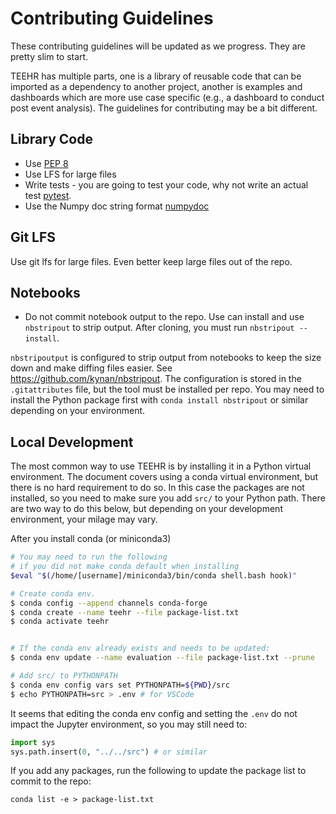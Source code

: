 # Contributing Guidelines
These contributing guidelines will be updated as we progress. They are pretty
slim to start.

TEEHR has multiple parts, one is a library of reusable code that can be imported
as a dependency to another project, another is examples and dashboards which are
more use case specific (e.g., a dashboard to conduct post event analysis). The
guidelines for contributing may be a bit different.
## Library Code
- Use [PEP 8](https://peps.python.org/pep-0008/)
- Use LFS for large files
- Write tests - you are going to test your code, why not write an actual test
[pytest](https://docs.pytest.org/en/7.3.x/).
- Use the Numpy doc string format
[numpydoc](https://numpydoc.readthedocs.io/en/latest/format.html)

## Git LFS
Use git lfs for large files.  Even better keep large files out of the repo.

## Notebooks
- Do not commit notebook output to the repo.  Use can install and use `nbstripout`
to strip output.  After cloning, you must run `nbstripout --install`.

`nbstripoutput` is configured to strip output from notebooks to keep the size down
and make diffing files easier. See https://github.com/kynan/nbstripout.
The configuration is stored in the `.gitattributes` file, but the tool must be
installed per repo. You may need to install the Python package first with
`conda install nbstripout` or similar depending on your environment.


## Local Development
The most common way to use TEEHR is by installing it in a Python virtual
environment.  The document covers using a conda virtual environment, but
there is no hard requirement to do so.  In this case the packages are not
installed, so you need to make sure you add `src/` to your Python path.
There are two way to do this below, but depending on your development
environment, your milage may vary.

After you install conda (or miniconda3)
```bash
# You may need to run the following
# if you did not make conda default when installing
$eval "$(/home/[username]/miniconda3/bin/conda shell.bash hook)"

# Create conda env.
$ conda config --append channels conda-forge
$ conda create --name teehr --file package-list.txt
$ conda activate teehr


# If the conda env already exists and needs to be updated:
$ conda env update --name evaluation --file package-list.txt --prune

# Add src/ to PYTHONPATH
$ conda env config vars set PYTHONPATH=${PWD}/src
$ echo PYTHONPATH=src > .env # for VSCode
```

It seems that editing the conda env config and setting the `.env` do
not impact the Jupyter environment, so you may still need to:

```python
import sys
sys.path.insert(0, "../../src") # or similar
```

If you add any packages, run the following to update the package list to
commit to the repo:

`conda list -e > package-list.txt`